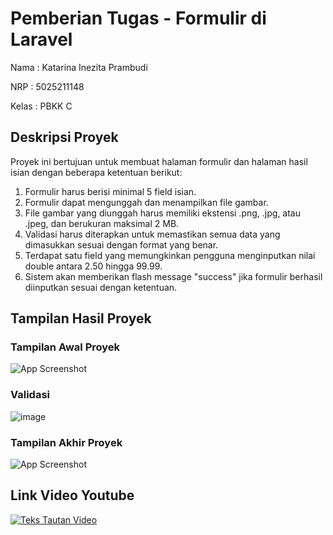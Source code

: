 # Pemberian Tugas - Formulir di Laravel

Nama : Katarina Inezita Prambudi

NRP : 5025211148

Kelas : PBKK C


## Deskripsi Proyek
Proyek ini bertujuan untuk membuat halaman formulir dan halaman hasil isian dengan beberapa ketentuan berikut:

1. Formulir harus berisi minimal 5 field isian.
2. Formulir dapat mengunggah dan menampilkan file gambar.
3. File gambar yang diunggah harus memiliki ekstensi .png, .jpg, atau .jpeg, dan berukuran maksimal 2 MB.
4. Validasi harus diterapkan untuk memastikan semua data yang dimasukkan sesuai dengan format yang benar.
5. Terdapat satu field yang memungkinkan pengguna menginputkan nilai double antara 2.50 hingga 99.99.
6. Sistem akan memberikan flash message "success" jika formulir berhasil diinputkan sesuai dengan ketentuan.


## Tampilan Hasil Proyek
### Tampilan Awal Proyek
![App Screenshot](https://github.com/katarinainezita/5025211148-KatarinaInezita-TugasFormulir-PBKK-C/assets/109232320/01925f4a-283b-4fd8-b3b6-1d2477caedac)

### Validasi
![image](https://github.com/katarinainezita/5025211148-KatarinaInezita-TugasFormulir-PBKK-C/assets/109232320/d9d504e9-2681-46c5-acf6-94e115d54352)

### Tampilan Akhir Proyek
![App Screenshot](https://github.com/katarinainezita/5025211148-KatarinaInezita-TugasFormulir-PBKK-C/assets/109232320/a9120e0a-bffa-4c56-9a85-4e4899031c1a)


## Link Video Youtube
[![Teks Tautan Video](https://img.youtube.com/vi/5ST5dbEL5BI/mqdefault.jpg)](https://youtu.be/5ST5dbEL5BI)
